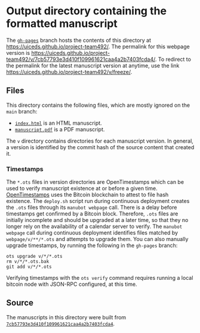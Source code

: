 # Output directory containing the formatted manuscript

The [`gh-pages`](https://github.com/uiceds/project-team492/tree/gh-pages) branch hosts the contents of this directory at <https://uiceds.github.io/project-team492/>.
The permalink for this webpage version is <https://uiceds.github.io/project-team492/v/7cb57793e3d410f109961621caa4a2b7403fcda4/>.
To redirect to the permalink for the latest manuscript version at anytime, use the link <https://uiceds.github.io/project-team492/v/freeze/>.

## Files

This directory contains the following files, which are mostly ignored on the `main` branch:

+ [`index.html`](index.html) is an HTML manuscript.
+ [`manuscript.pdf`](manuscript.pdf) is a PDF manuscript.

The `v` directory contains directories for each manuscript version.
In general, a version is identified by the commit hash of the source content that created it.

### Timestamps

The `*.ots` files in version directories are OpenTimestamps which can be used to verify manuscript existence at or before a given time.
[OpenTimestamps](https://opentimestamps.org/) uses the Bitcoin blockchain to attest to file hash existence.
The `deploy.sh` script run during continuous deployment creates the `.ots` files through its `manubot webpage` call.
There is a delay before timestamps get confirmed by a Bitcoin block.
Therefore, `.ots` files are initially incomplete and should be upgraded at a later time, so that they no longer rely on the availability of a calendar server to verify.
The `manubot webpage` call during continuous deployment identifies files matched by `webpage/v/**/*.ots` and attempts to upgrade them.
You can also manually upgrade timestamps, by running the following in the `gh-pages` branch:

```shell
ots upgrade v/*/*.ots
rm v/*/*.ots.bak
git add v/*/*.ots
```

Verifying timestamps with the `ots verify` command requires running a local bitcoin node with JSON-RPC configured, at this time.

## Source

The manuscripts in this directory were built from
[`7cb57793e3d410f109961621caa4a2b7403fcda4`](https://github.com/uiceds/project-team492/commit/7cb57793e3d410f109961621caa4a2b7403fcda4).
